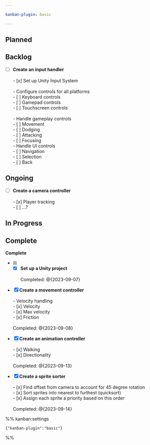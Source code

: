 ```yaml
---

kanban-plugin: basic

---
```


## Planned



## Backlog

- [ ] **Create an input handler**<br><br> - [x] Set up Unity Input System<br><br> - Configure controls for all platforms<br>	 - [ ] Keyboard controls<br>	 - [ ] Gamepad controls<br>	 - [ ] Touchscreen controls<br><br> - Handle gameplay controls<br>	 - [ ] Movement<br>	 - [ ] Dodging<br>	 - [ ] Attacking<br>	 - [ ] Focusing<br>- Handle UI controls<br>	-  [ ] Navigation<br>	-  [ ] Selection<br>	-  [ ] Back


## Ongoing

- [ ] **Create a camera controller**<br><br> - [x] Player tracking<br> - [ ] ...?


## In Progress



## Complete

**Complete**
- [x] - [x] **Set up a Unity project**<br><br>Completed: @{2023-09-07}
- [x] **Create a movement controller**<br><br> - Velocity handling<br>	 - [x] Velocity<br>	 - [x] Max velocity<br>	 - [x] Friction<br><br>Completed: @{2023-09-08}
- [x] **Create an animation controller**<br><br> - [x] Walking<br> - [x] Directionality<br><br>Completed: @{2023-09-13}
- [x] **Create a sprite sorter**<br><br> - [x] Find offset from camera to account for 45 degree rotation<br> - [x] Sort sprites into nearest to furthest (quicksort)<br> - [x] Assign each sprite a priority based on this order<br><br>Completed: @{2023-09-14}




%% kanban:settings
```
{"kanban-plugin":"basic"}
```
%%